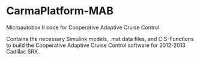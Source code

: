 # CarmaPlatform-MAB
Microautobox II code for Cooperative Adaptive Cruise Control

Contains the necessary Simulink models, .mat data files, and C S-Functions to
build the Cooperative Adaptive Cruise Control software for 2012-2013 Cadillac
SRX.

